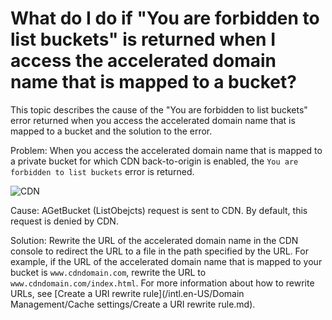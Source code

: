 # What do I do if "You are forbidden to list buckets" is returned when I access the accelerated domain name that is mapped to a bucket?

This topic describes the cause of the "You are forbidden to list buckets" error returned when you access the accelerated domain name that is mapped to a bucket and the solution to the error.

Problem: When you access the accelerated domain name that is mapped to a private bucket for which CDN back-to-origin is enabled, the `You are forbidden to list buckets` error is returned.

![CDN](https://static-aliyun-doc.oss-accelerate.aliyuncs.com/assets/img/en-US/9320838161/p245112.png)

Cause: AGetBucket \(ListObejcts\) request is sent to CDN. By default, this request is denied by CDN.

Solution: Rewrite the URL of the accelerated domain name in the CDN console to redirect the URL to a file in the path specified by the URL. For example, if the URL of the accelerated domain name that is mapped to your bucket is `www.cdndomain.com`, rewrite the URL to `www.cdndomain.com/index.html`. For more information about how to rewrite URLs, see [Create a URI rewrite rule](/intl.en-US/Domain Management/Cache settings/Create a URI rewrite rule.md).

